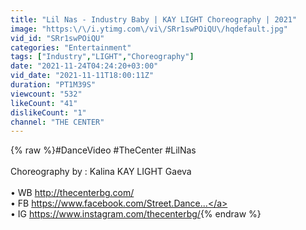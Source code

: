 ```yaml
---
title: "Lil Nas - Industry Baby | KAY LIGHT Choreography | 2021"
image: "https:\/\/i.ytimg.com\/vi\/SRr1swPOiQU\/hqdefault.jpg"
vid_id: "SRr1swPOiQU"
categories: "Entertainment"
tags: ["Industry","LIGHT","Choreography"]
date: "2021-11-24T04:24:20+03:00"
vid_date: "2021-11-11T18:00:11Z"
duration: "PT1M39S"
viewcount: "532"
likeCount: "41"
dislikeCount: "1"
channel: "THE CENTER"
---
```

{% raw %}#DanceVideo #TheCenter #LilNas<br /><br />Choreography by :  Kalina KAY LIGHT Gaeva<br /><br />• WB <a rel="nofollow" target="blank" href="http://thecenterbg.com/">http://thecenterbg.com/</a><br />• FB <a rel="nofollow" target="blank" href="https://www.facebook.com/Street.Dance...">https://www.facebook.com/Street.Dance...</a><br />• IG <a rel="nofollow" target="blank" href="https://www.instagram.com/thecenterbg/">https://www.instagram.com/thecenterbg/</a>{% endraw %}
